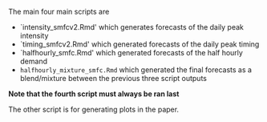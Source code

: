 The main four main scripts are

- `intensity_smfcv2.Rmd' which generates forecasts of the daily peak intensity
- `timing_smfcv2.Rmd' which generated forecasts of the daily peak timing
- `halfhourly_smfc.Rmd' which generated forecasts of the half hourly demand
- `halfhourly_mixture_smfc.Rmd` which generated the final forecasts as a blend/mixture between the previous three script outputs

**Note that the fourth script must always be ran last**

The other script is for generating plots in the paper.
